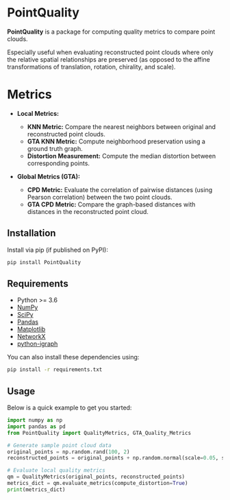 # PointQuality

**PointQuality** is a package for computing quality metrics to compare point clouds.


Especially useful when evaluating reconstructed point clouds where only the relative spatial relationships are preserved (as opposed to the affine transformations of translation, rotation, chirality, and scale). 


# Metrics
- **Local Metrics:**
  - **KNN Metric:** Compare the nearest neighbors between original and reconstructed point clouds.
  - **GTA KNN Metric:** Compute neighborhood preservation using a ground truth graph.
  - **Distortion Measurement:** Compute the median distortion between corresponding points.


- **Global Metrics (GTA):**
  - **CPD Metric:** Evaluate the correlation of pairwise distances (using Pearson correlation) between the two point clouds.
  - **GTA CPD Metric:** Compare the graph-based distances with distances in the reconstructed point cloud.

## Installation

Install via pip (if published on PyPI):

```bash
pip install PointQuality
```


## Requirements

- Python >= 3.6
- [NumPy](https://numpy.org/)
- [SciPy](https://www.scipy.org/)
- [Pandas](https://pandas.pydata.org/)
- [Matplotlib](https://matplotlib.org/)
- [NetworkX](https://networkx.org/)
- [python-igraph](https://igraph.org/python/)

You can also install these dependencies using:

```bash
pip install -r requirements.txt
```

## Usage

Below is a quick example to get you started:

```python
import numpy as np
import pandas as pd
from PointQuality import QualityMetrics, GTA_Quality_Metrics

# Generate sample point cloud data
original_points = np.random.rand(100, 2)
reconstructed_points = original_points + np.random.normal(scale=0.05, size=(100, 2))

# Evaluate local quality metrics
qm = QualityMetrics(original_points, reconstructed_points)
metrics_dict = qm.evaluate_metrics(compute_distortion=True)
print(metrics_dict)
```


